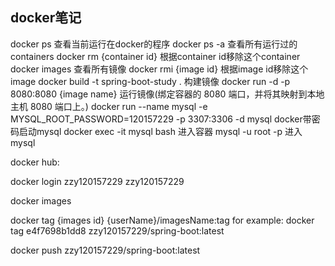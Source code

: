 ## docker笔记
docker ps 查看当前运行在docker的程序
docker ps -a 查看所有运行过的containers
docker rm {container id} 根据container id移除这个container
docker images 查看所有镜像
docker rmi {image id} 根据image id移除这个image
docker build -t spring-boot-study . 构建镜像
docker run -d -p 8080:8080 {image name} 运行镜像(绑定容器的 8080 端口，并将其映射到本地主机 8080 端口上。)
docker run --name mysql -e MYSQL_ROOT_PASSWORD=120157229 -p 3307:3306 -d mysql docker带密码启动mysql
docker exec -it mysql bash 进入容器
mysql -u root -p 进入mysql

docker hub:

docker login
zzy120157229
zzy120157229

docker images

docker tag {images id} {userName}/imagesName:tag
for example: docker tag e4f7698b1dd8 zzy120157229/spring-boot:latest

docker push zzy120157229/spring-boot:latest